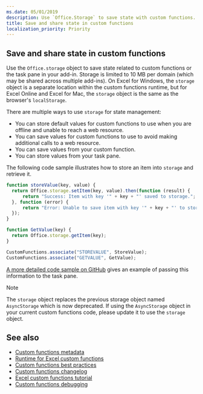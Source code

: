 ```yaml
---
ms.date: 05/01/2019
description: Use `Office.Storage` to save state with custom functions. 
title: Save and share state in custom functions
localization_priority: Priority
---
```


## Save and share state in custom functions

Use the `Office.storage` object to save state related to custom functions or the task pane in your add-in. Storage is limited to 10 MB per domain (which may be shared across multiple add-ins). On Excel for Windows, the `storage` object is a separate location within the custom functions runtime, but for Excel Online and Excel for Mac, the `storage` object is the same as the browser's `localStorage`.

There are multiple ways to use `storage` for state management:

- You can store default values for custom functions to use when you are offline and unable to reach a web resource.
- You can save values for custom functions to use to avoid making additional calls to a web resource.
- You can save values from your custom function.
- You can store values from your task pane.

The following code sample illustrates how to store an item into `storage` and retrieve it.

```js
function storeValue(key, value) {
  return Office.storage.setItem(key, value).then(function (result) {
      return "Success: Item with key '" + key + "' saved to storage.";
  }, function (error) {
      return "Error: Unable to save item with key '" + key + "' to storage. " + error;
  });
}

function GetValue(key) {
  return Office.storage.getItem(key);
}

CustomFunctions.associate("STOREVALUE", StoreValue);
CustomFunctions.associate("GETVALUE", GetValue);
```

[A more detailed code sample on GitHub](https://github.com/OfficeDev/PnP-OfficeAddins/tree/master/Excel-custom-functions/AsyncStorage) gives an example of passing this information to the task pane.

>[!NOTE]
> The `storage` object replaces the previous storage object named `AsyncStorage` which is now deprecated. If using the `AsyncStorage` object in your current custom functions code, please update it to use the `storage` object.

## See also

* [Custom functions metadata](custom-functions-json.md)
* [Runtime for Excel custom functions](custom-functions-runtime.md)
* [Custom functions best practices](custom-functions-best-practices.md)
* [Custom functions changelog](custom-functions-changelog.md)
* [Excel custom functions tutorial](../tutorials/excel-tutorial-create-custom-functions.md)
* [Custom functions debugging](custom-functions-debugging.md)
